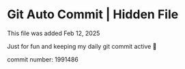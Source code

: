 # Git Auto Commit | Hidden File

This file was added Feb 12, 2025

Just for fun and keeping my daily git commit active 🤪

commit number: 1991486
